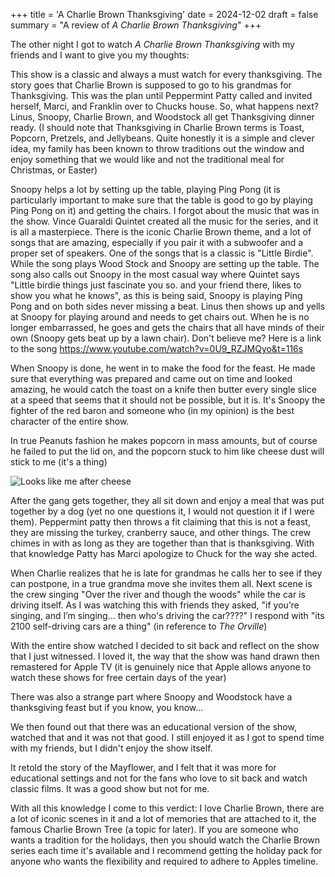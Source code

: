 +++
title = 'A Charlie Brown Thanksgiving'
date = 2024-12-02
draft = false
summary = "A review of *A Charlie Brown Thanksgiving*"
+++

The other night I got to watch *A Charlie Brown Thanksgiving* with my friends and I want to give you my thoughts:

This show is a classic and always a must watch for every thanksgiving. The story goes that Charlie Brown is supposed to go to his grandmas for Thanksgiving. This was the plan until Peppermint Patty called and invited herself, Marci, and Franklin over to Chucks house. So, what happens next? Linus, Snoopy, Charlie Brown, and Woodstock all get Thanksgiving dinner ready. (I should note that Thanksgiving in Charlie Brown terms is Toast, Popcorn, Pretzels, and Jellybeans. Quite honestly it is a simple and clever idea, my family has been known to throw traditions out the window and enjoy something that we would like and not the traditional meal for Christmas, or Easter) 

Snoopy helps a lot by setting up the table, playing Ping Pong (it is particularly important to make sure that the table is good to go by playing Ping Pong on it) and getting the chairs. I forgot about the music that was in the show. Vince Guaraldi Quintet created all the music for the series, and it is all a masterpiece. There is the iconic Charlie Brown theme, and a lot of songs that are amazing, especially if you pair it with a subwoofer and a proper set of speakers. One of the songs that is a classic is "Little Birdie". While the song plays Wood Stock and Snoopy are setting up the table. The song also calls out Snoopy in the most casual way where Quintet says "Little birdie things just fascinate you so. and your friend there, likes to show you what he knows", as this is being said, Snoopy is playing Ping Pong and on both sides never missing a beat. Linus then shows up and yells at Snoopy for playing around and needs to get chairs out. When he is no longer embarrassed, he goes and gets the chairs that all have minds of their own (Snoopy gets beat up by a lawn chair). Don't believe me? Here is a link to the song 
https://www.youtube.com/watch?v=0U9_RZJMQyo&t=116s 

When Snoopy is done, he went in to make the food for the feast. He made sure that everything was prepared and came out on time and looked amazing, he would catch the toast on a knife then butter every single slice at a speed that seems that it should not be possible, but it is. It's Snoopy the fighter of the red baron and someone who (in my opinion) is the best character of the entire show. 

In true Peanuts fashion he makes popcorn in mass amounts, but of course he failed to put the lid on, and the popcorn stuck to him like cheese dust will stick to me (it's a thing) 


![Looks like me after cheese](/images/Snoopy-vs-popcorn.png)

After the gang gets together, they all sit down and enjoy a meal that was put together by a dog (yet no one questions it, I would not question it if I were them). Peppermint patty then throws a fit claiming that this is not a feast, they are missing the turkey, cranberry sauce, and other things. The crew chimes in with as long as they are together than that is thanksgiving. With that knowledge Patty has Marci apologize to Chuck for the way she acted. 

When Charlie realizes that he is late for grandmas he calls her to see if they can postpone, in a true grandma move she invites them all. Next scene is the crew singing "Over the river and though the woods" while the car is driving itself. As I was watching this with friends they asked, "if you’re singing, and I’m singing... then who's driving the car????" I respond with "its 2100 self-driving cars are a thing" (in reference to *The Orville*)

With the entire show watched I decided to sit back and reflect on the show that I just witnessed. I loved it, the way that the show was hand drawn then remastered for Apple TV (it is genuinely nice that Apple allows anyone to watch these shows for free certain days of the year) 

There was also a strange part where Snoopy and Woodstock have a thanksgiving feast but if you know, you know...

We then found out that there was an educational version of the show, watched that and it was not that good. I still enjoyed it as I got to spend time with my friends, but I didn't enjoy the show itself. 

It retold the story of the Mayflower, and I felt that it was more for educational settings and not for the fans who love to sit back and watch classic films. It was a good show but not for me. 

With all this knowledge I come to this verdict: I love Charlie Brown, there are a lot of iconic scenes in it and a lot of memories that are attached to it, the famous Charlie Brown Tree (a topic for later). If you are someone who wants a tradition for the holidays, then you should watch the Charlie Brown series each time it's available and I recommend getting the holiday pack for anyone who wants the flexibility and required to adhere to Apples timeline. 

